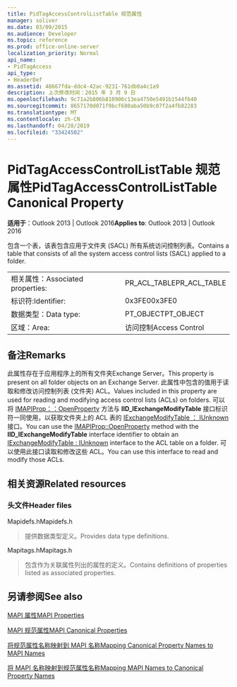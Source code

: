 ```yaml
---
title: PidTagAccessControlListTable 规范属性
manager: soliver
ms.date: 03/09/2015
ms.audience: Developer
ms.topic: reference
ms.prod: office-online-server
localization_priority: Normal
api_name:
- PidTagAccess
api_type:
- HeaderDef
ms.assetid: 48667fda-ddc4-42ac-9231-761db0a4c1a9
description: 上次修改时间：2015 年 3 月 9 日
ms.openlocfilehash: 9c71a2b806b810906c13ea4750e5491b1544f640
ms.sourcegitcommit: 8657170d071f9bcf680aba50b9c07f2a4fb82283
ms.translationtype: MT
ms.contentlocale: zh-CN
ms.lasthandoff: 04/28/2019
ms.locfileid: "33424502"
---
```

# <a name="pidtagaccesscontrollisttable-canonical-property"></a><span data-ttu-id="429bb-103">PidTagAccessControlListTable 规范属性</span><span class="sxs-lookup"><span data-stu-id="429bb-103">PidTagAccessControlListTable Canonical Property</span></span>

  
  
<span data-ttu-id="429bb-104">**适用于**：Outlook 2013 | Outlook 2016</span><span class="sxs-lookup"><span data-stu-id="429bb-104">**Applies to**: Outlook 2013 | Outlook 2016</span></span> 
  
<span data-ttu-id="429bb-105">包含一个表，该表包含应用于文件夹 (SACL) 所有系统访问控制列表。</span><span class="sxs-lookup"><span data-stu-id="429bb-105">Contains a table that consists of all the system access control lists (SACL) applied to a folder.</span></span>
  
|||
|:-----|:-----|
|<span data-ttu-id="429bb-106">相关属性：</span><span class="sxs-lookup"><span data-stu-id="429bb-106">Associated properties:</span></span>  <br/> |<span data-ttu-id="429bb-107">PR_ACL_TABLE</span><span class="sxs-lookup"><span data-stu-id="429bb-107">PR_ACL_TABLE</span></span>  <br/> |
|<span data-ttu-id="429bb-108">标识符:</span><span class="sxs-lookup"><span data-stu-id="429bb-108">Identifier:</span></span>  <br/> |<span data-ttu-id="429bb-109">0x3FE0</span><span class="sxs-lookup"><span data-stu-id="429bb-109">0x3FE0</span></span>  <br/> |
|<span data-ttu-id="429bb-110">数据类型：</span><span class="sxs-lookup"><span data-stu-id="429bb-110">Data type:</span></span>  <br/> |<span data-ttu-id="429bb-111">PT_OBJECT</span><span class="sxs-lookup"><span data-stu-id="429bb-111">PT_OBJECT</span></span>  <br/> |
|<span data-ttu-id="429bb-112">区域：</span><span class="sxs-lookup"><span data-stu-id="429bb-112">Area:</span></span>  <br/> |<span data-ttu-id="429bb-113">访问控制</span><span class="sxs-lookup"><span data-stu-id="429bb-113">Access Control</span></span>  <br/> |
   
## <a name="remarks"></a><span data-ttu-id="429bb-114">备注</span><span class="sxs-lookup"><span data-stu-id="429bb-114">Remarks</span></span>

<span data-ttu-id="429bb-115">此属性存在于应用程序上的所有文件夹Exchange Server。</span><span class="sxs-lookup"><span data-stu-id="429bb-115">This property is present on all folder objects on an Exchange Server.</span></span> <span data-ttu-id="429bb-116">此属性中包含的值用于读取和修改访问控制列表 (文件夹) ACL。</span><span class="sxs-lookup"><span data-stu-id="429bb-116">Values included in this property are used for reading and modifying access control lists (ACLs) on folders.</span></span> <span data-ttu-id="429bb-117">可以将 [IMAPIProp：：OpenProperty](imapiprop-openproperty.md) 方法与 **IID_IExchangeModifyTable** 接口标识符一同使用，以获取文件夹上的 ACL 表的 [IExchangeModifyTable ： IUnknown](iexchangemodifytableiunknown.md) 接口。</span><span class="sxs-lookup"><span data-stu-id="429bb-117">You can use the [IMAPIProp::OpenProperty](imapiprop-openproperty.md) method with the **IID_IExchangeModifyTable** interface identifier to obtain an [IExchangeModifyTable : IUnknown](iexchangemodifytableiunknown.md) interface to the ACL table on a folder.</span></span> <span data-ttu-id="429bb-118">可以使用此接口读取和修改这些 ACL。</span><span class="sxs-lookup"><span data-stu-id="429bb-118">You can use this interface to read and modify those ACLs.</span></span> 
  
## <a name="related-resources"></a><span data-ttu-id="429bb-119">相关资源</span><span class="sxs-lookup"><span data-stu-id="429bb-119">Related resources</span></span>

### <a name="header-files"></a><span data-ttu-id="429bb-120">头文件</span><span class="sxs-lookup"><span data-stu-id="429bb-120">Header files</span></span>

<span data-ttu-id="429bb-121">Mapidefs.h</span><span class="sxs-lookup"><span data-stu-id="429bb-121">Mapidefs.h</span></span>
  
> <span data-ttu-id="429bb-122">提供数据类型定义。</span><span class="sxs-lookup"><span data-stu-id="429bb-122">Provides data type definitions.</span></span>
    
<span data-ttu-id="429bb-123">Mapitags.h</span><span class="sxs-lookup"><span data-stu-id="429bb-123">Mapitags.h</span></span>
  
> <span data-ttu-id="429bb-124">包含作为关联属性列出的属性的定义。</span><span class="sxs-lookup"><span data-stu-id="429bb-124">Contains definitions of properties listed as associated properties.</span></span>
    
## <a name="see-also"></a><span data-ttu-id="429bb-125">另请参阅</span><span class="sxs-lookup"><span data-stu-id="429bb-125">See also</span></span>



[<span data-ttu-id="429bb-126">MAPI 属性</span><span class="sxs-lookup"><span data-stu-id="429bb-126">MAPI Properties</span></span>](mapi-properties.md)
  
[<span data-ttu-id="429bb-127">MAPI 规范属性</span><span class="sxs-lookup"><span data-stu-id="429bb-127">MAPI Canonical Properties</span></span>](mapi-canonical-properties.md)
  
[<span data-ttu-id="429bb-128">将规范属性名称映射到 MAPI 名称</span><span class="sxs-lookup"><span data-stu-id="429bb-128">Mapping Canonical Property Names to MAPI Names</span></span>](mapping-canonical-property-names-to-mapi-names.md)
  
[<span data-ttu-id="429bb-129">将 MAPI 名称映射到规范属性名称</span><span class="sxs-lookup"><span data-stu-id="429bb-129">Mapping MAPI Names to Canonical Property Names</span></span>](mapping-mapi-names-to-canonical-property-names.md)

